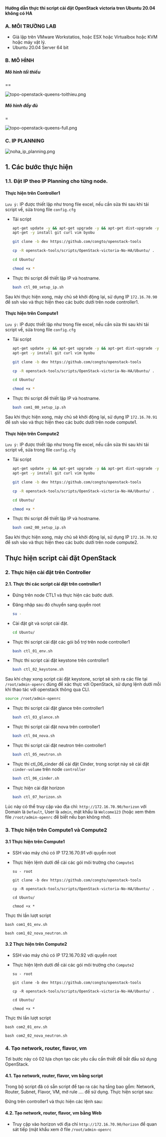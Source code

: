 #### Hướng dẫn thực thi script cài đặt OpenStack victoria tren Ubuntu 20.04 không có HA

### A. MÔI TRƯỜNG LAB
- Giả lập trên VMware Workstatios, hoặc ESX hoặc Virtualbox hoặc KVM hoặc máy vật lý.
- Ubuntu 20.04 Server 64 bit

### B. MÔ HÌNH

##### Mô hình tối thiểu
==

![topo-openstack-queens-toithieu.png](/images/queens-images/topo-openstack-queens-toithieu.png)

##### Mô hình đầy đủ
=

![topo-openstack-queens-full.png](/images/queens-images/topo-openstack-queens-full.png)


### C. IP PLANNING


![noha_ip_planning.png](/images/queens-images/IP_Planning_queens.png)


## 1. Các bước thực hiện

### 1.1. Đặt IP theo IP Planning cho từng node.
#### Thực hiện trên Controller1
`Lưu ý:` IP được thiết lập như trong file excel, nếu cần sửa thì sau khi tải script về, sửa trong file `config.cfg`

  
- Tải script 
  
  ```sh
  apt-get update -y && apt-get upgrade -y && apt-get dist-upgrade -y
  apt-get -y install git curl vim byobu
  
  git clone -b dev https://github.com/congto/openstack-tools

  cp -R openstack-tools/scripts/OpenStack-victoria-No-HA/Ubuntu/ .

  cd Ubuntu/

  chmod +x *
  ```
  
- Thực thi script để thiết lập IP và hostname.

  ```sh
  bash ctl_00_setup_ip.sh
  ```
  
Sau khi thực hiện xong, máy chủ sẽ khởi động lại, sử dụng IP `172.16.70.90` để ssh vào và thực hiện theo các bước dưới trên node controller1.

  
#### Thực hiện trên Compute1
`Lưu ý:` IP được thiết lập như trong file excel, nếu cần sửa thì sau khi tải script về, sửa trong file `config.cfg`

  
- Tải script 
	```sh
  apt-get update -y && apt-get upgrade -y && apt-get dist-upgrade -y
  apt-get -y install git curl vim byobu
  
  git clone -b dev https://github.com/congto/openstack-tools

  cp -R openstack-tools/scripts/OpenStack-victoria-No-HA/Ubuntu/ .

  cd Ubuntu/

  chmod +x *
  ```
  
- Thực thi script để thiết lập IP và hostname.

  ```sh
  bash com1_00_setup_ip.sh
  ```
  
Sau khi thực hiện xong, máy chủ sẽ khởi động lại, sử dụng IP `172.16.70.91` để ssh vào và thực hiện theo các bước dưới trên node compute1.
  
#### Thực hiện trên Compute2
`Lưu ý:` IP được thiết lập như trong file excel, nếu cần sửa thì sau khi tải script về, sửa trong file `config.cfg`
  
- Tải script 
	```sh
  apt-get update -y && apt-get upgrade -y && apt-get dist-upgrade -y
  apt-get -y install git curl vim byobu
  
  git clone -b dev https://github.com/congto/openstack-tools

  cp -R openstack-tools/scripts/OpenStack-victoria-No-HA/Ubuntu/ .

  cd Ubuntu/

  chmod +x *
  ```
  
- Thực thi script để thiết lập IP và hostname.

  ```sh
  bash com2_00_setup_ip.sh
  ```
  
Sau khi thực hiện xong, máy chủ sẽ khởi động lại, sử dụng IP `172.16.70.92` để ssh vào và thực hiện theo các bước dưới trên node compute2.
	
## Thực hiện script cài đặt OpenStack
### 2. Thực hiện cài đặt trên Controller
#### 2.1. Thực thi các script cài đặt trên controller1

- Đứng trên node CTL1 và thực hiện các bước dưới.
- Đăng nhập sau đó chuyển sang quyền root

	```sh
	su -
	```
	
- Cài đặt git và script cài đặt.
	```sh
  cd Ubuntu/
	```

- Thực thi script cài đặt các gói bổ trợ trên node controller1

  ```sh
  bash ctl_01_env.sh
  ```

- Thực thi script cài đặt keystone trên controller1

  ```sh
  bash ctl_02_keystone.sh
  ```

Sau khi chạy xong script cài đặt keystone, script sẽ sinh ra các file tại `/root/admin-openrc` dùng để xác thực với OpenStack, sử dụng lệnh dưới mỗi khi thao tác với openstack thông qua CLI.

  ```sh
  source /root/admin-openrc
  ```
  
- Thực thi script cài đặt glance trên controller1

  ```sh
  bash ctl_03_glance.sh
  ```
  
- Thực thi script cài đặt nova trên controller1

  ```sh
  bash ctl_04_nova.sh
  ```

- Thực thi script cài đặt neutron trên controller1

  ```sh
  bash ctl_05_neutron.sh
  ```

- Thực thi ctl_06_cinder để cài đặt Cinder, trong script này sẽ cài đặt `cinder-volume` trên node `controller`

  ```sh
  bash ctl_06_cinder.sh
  ```
- Thực hiện cài đặt horizon

  ```sh
  bash ctl_07_horizon.sh
  ```

Lúc này có thể truy cập vào địa chỉ: `http://172.16.70.90/horizon` với Domain là `Default`, User là `admin`, mật khẩu là `Welcome123` (hoặc xem thêm file `/root/admin-openrc` để biết nếu bạn không nhớ). 

### 3. Thực hiện trên Compute1 và Compute2
#### 3.1 Thực hiện trên Compute1

- SSH vào máy chủ có IP 172.16.70.91 với quyền root 
- Thực hiện lệnh dưới để cài các gói môi trường cho `Compute1`

  ```
  su - root
  
  git clone -b dev https://github.com/congto/openstack-tools
  
  cp -R openstack-tools/scripts/OpenStack-victoria-No-HA/Ubuntu/ .
  
  cd Ubuntu/
  
  chmod +x *
  ```

Thực thi lần lượt script 
  
  ```
  bash com1_01_env.sh
  
  bash com1_02_nova_neutron.sh
  ```


#### 3.2 Thực hiện trên Compute2

- SSH vào máy chủ có IP 172.16.70.92 với quyền root 
- Thực hiện lệnh dưới để cài các gói môi trường cho `Compute2`

  ```
  su - root
  
  git clone -b dev https://github.com/congto/openstack-tools
  
  cp -R openstack-tools/scripts/OpenStack-victoria-No-HA/Ubuntu/ .
  
  cd Ubuntu/
  
  chmod +x *
  ```

Thực thi lần lượt script 
  
  ```
  bash com2_01_env.sh
  
  bash com2_02_nova_neutron.sh
  ```

### 4. Tạo network, router, flavor, vm

Tơi bước này có 02 lựa chọn tạo các yêu cầu cần thiết để bắt đầu sử dụng OpenStack.

#### 4.1. Tạo network, router, flavor, vm bằng script
Trong bộ script đã có sẵn script để tạo ra các hạ tầng bao gồm: Network, Router, Subnet, Flavor, VM, mở rule .... để sử dụng. Thực hiện script sau:

Đứng trên controller1 và thực hiện các lệnh sau:




#### 4.2. Tạo network, router, flavor, vm bằng Web

- Truy cập vào horizon với địa chỉ `http://172.16.70.90/horizon` để quan sát tiếp (mật khẩu xem ở file `/root/admin-openrc`


